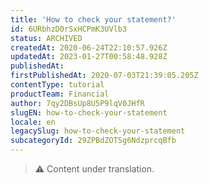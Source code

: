 ```yaml
---
title: 'How to check your statement?'
id: 6URbhzD0rSxHCPmK3UVlb3
status: ARCHIVED
createdAt: 2020-06-24T22:10:57.926Z
updatedAt: 2023-01-27T00:58:48.928Z
publishedAt: 
firstPublishedAt: 2020-07-03T21:39:05.205Z
contentType: tutorial
productTeam: Financial
author: 7qy2DBsUp8U5P9lqV0JHfR
slugEN: how-to-check-your-statement
locale: en
legacySlug: how-to-check-your-statement
subcategoryId: 29ZPBdZOTSg6NdzprcqBfb
---
```


>⚠️ Content under translation.
